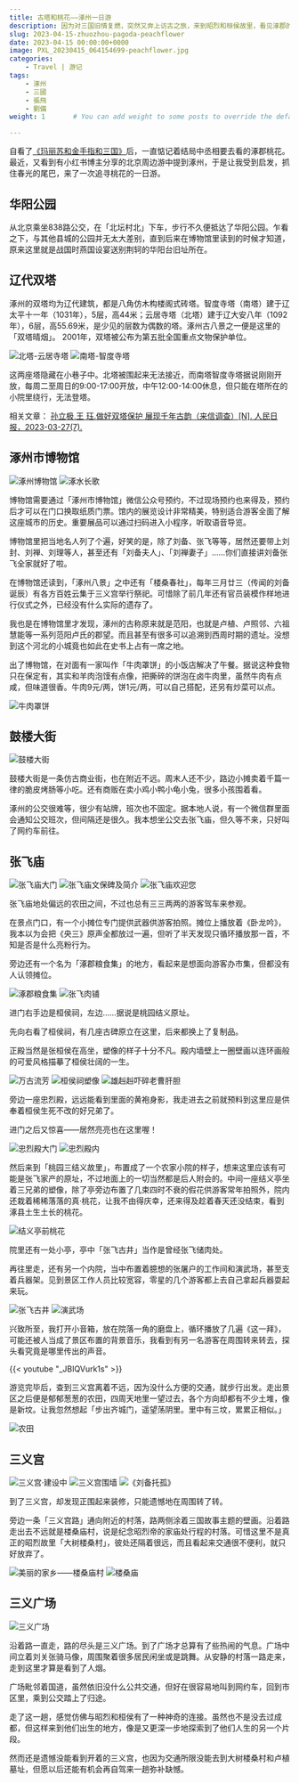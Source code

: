 ```yaml
---
title: 古塔和桃花——涿州一日游
description: 因为对三国旧情复燃，突然又奔上访古之旅，来到昭烈和桓侯故里，看见涿郡的桃花。
slug: 2023-04-15-zhuozhou-pagoda-peachflower
date: 2023-04-15 00:00:00+0000
image: PXL_20230415_064154699-peachflower.jpg
categories:
    - Travel | 游记
tags:
    - 涿州
    - 三國
    - 張飛
    - 劉備
weight: 1       # You can add weight to some posts to override the default sorting (date descending)

---
```

自看了[《玛丽苏和金手指和三国》](https://www.jjwxc.net/onebook.php?novelid=5148726)后，一直惦记着结局中丞相要去看的涿郡桃花。最近，又看到有小红书博主分享的北京周边游中提到涿州，于是让我受到启发，抓住春光的尾巴，来了一次追寻桃花的一日游。

## 华阳公园

从北京乘坐838路公交，在「北坛村北」下车，步行不久便抵达了华阳公园。乍看之下，与其他县城的公园并无太大差别，直到后来在博物馆里读到的时候才知道，原来这里就是战国时燕国设宴送别荆轲的华阳台旧址所在。

## 辽代双塔

涿州的双塔均为辽代建筑，都是八角仿木构楼阁式砖塔。智度寺塔（南塔）建于辽太平十一年（1031年），5层，高44米；云居寺塔（北塔）建于辽大安八年（1092年），6层，高55.69米，是少见的层数为偶数的塔。涿州古八景之一便是这里的「双塔晴烟」。
2001年，双塔被公布为第五批全国重点文物保护单位。

![北塔-云居寺塔](PXL_20230415_024451767-zhuozhou-north-pagoda.jpg) ![南塔-智度寺塔](PXL_20230415_024947650-zhuozhou-south-pagoda.jpg)

这两座塔隐藏在小巷子中。北塔被围起来无法接近，而南塔智度寺塔据说刚刚开放，每周二至周日的9:00-17:00开放，中午12:00-14:00休息，但只能在塔所在的小院里绕行，无法登塔。

相关文章：
[孙立极,王 珏.做好双塔保护 展现千年古韵（来信调查）[N]. 人民日报，2023-03-27(7).](http://paper.people.com.cn/rmrb/html/2023-03/27/nw.D110000renmrb_20230327_1-07.htm#)

## 涿州市博物馆

![涿州博物馆](PXL_20230415_030834909-zhuozhou-museum.jpg) ![涿水长歌](PXL_20230415_031435466-history-of-zhuoshui.jpg)

博物馆需要通过「涿州市博物馆」微信公众号预约，不过现场预约也来得及，预约后才可以在门口换取纸质门票。馆内的展览设计非常精美，特别适合游客全面了解这座城市的历史。重要展品可以通过扫码进入小程序，听取语音导览。

博物馆里把当地名人列了个遍，好笑的是，除了刘备、张飞等等，居然还要带上刘封、刘禅、刘理等人，甚至还有「刘备夫人」、「刘禅妻子」……你们直接讲刘备张飞全家就好了啦。

在博物馆还读到，「涿州八景」之中还有「楼桑春社」，每年三月廿三（传闻的刘备诞辰）有各方百姓云集于三义宫举行祭祀。可惜除了前几年还有官员装模作样地进行仪式之外，已经没有什么实际的遗存了。

我也是在博物馆里才发现，涿州的古称原来就是范阳，也就是卢植、卢照邻、六祖慧能等一系列范阳卢氏的郡望。而且甚至有很多可以追溯到西周时期的遗址。没想到这个河北的小城竟也如此在史书上占有一席之地。

出了博物馆，在对面有一家叫作「牛肉罩饼」的小饭店解决了午餐。据说这种食物只在保定有，其实和羊肉泡馍有点像，把撕碎的饼泡在卤牛肉里，虽然牛肉有点咸，但味道很香。牛肉9元/两，饼1元/两，可以自己搭配，还另有炒菜可以点。

![牛肉罩饼](PXL_20230415_042752134-niurouzhaobing.jpg)

## 鼓楼大街

![鼓楼大街](PXL_20230415_050035646-guloudajie.jpg)

鼓楼大街是一条仿古商业街，也在附近不远。周末人还不少，路边小摊卖着千篇一律的脆皮烤肠等小吃。还有商贩在卖小鸡小鸭小龟小兔，很多小孩围着看。

涿州的公交很难等，很少有站牌，班次也不固定。据本地人说，有一个微信群里面会通知公交班次，但间隔还是很久。我本想坐公交去张飞庙，但久等不来，只好叫了网约车前往。

## 张飞庙

![张飞庙大门](PXL_20230415_061443242-zhang-fei-temple-gate.jpg) ![张飞庙文保碑及简介](PXL_20230415_061802244-zhang-fei-temple-stele.jpg) ![张飞庙欢迎您](PXL_20230415_071804454-zhang-fei-temple-welcome.jpg)

张飞庙地处偏远的农田之间，不过也总有三三两两的游客驾车来参观。

在景点门口，有一个小摊位专门提供武器供游客拍照。摊位上播放着《卧龙吟》，我本以为会把《央三》原声全都放过一遍，但听了半天发现只循环播放那一首，不知是否是什么亮粉行为。

旁边还有一个名为「涿郡粮食集」的地方，看起来是想面向游客办市集，但都没有人认领摊位。

![涿郡粮食集](PXL_20230415_061458323-market-gate.jpg) ![张飞肉铺](PXL_20230415_061728778-zhang-fei-butchery.jpg)

进门右手边是桓侯祠，左边……据说是桃园结义原址。

先向右看了桓侯祠，有几座古碑原立在这里，后来都换上了复制品。

正殿当然是张桓侯在高坐，塑像的样子十分不凡。殿内墙壁上一圈壁画以连环画般的可爱风格描摹了桓侯壮阔的一生。

![万古流芳](PXL_20230415_063721447-wanguliufang.jpg) ![桓侯祠塑像](PXL_20230415_063257591_huanhou_shrine_statue.jpg) ![雄赳赳吓碎老曹肝胆](PXL_20230415_063532316-battling-cao.jpg)

旁边一座忠烈殿，远远能看到里面的黄袍身影，我走进去之前就预料到这里应是供奉着桓侯生死不改的好兄弟了。

进门之后又惊喜——居然亮亮也在这里喔！

![忠烈殿大门](PXL_20230415_062733165-zhongliedian-gate.jpg) ![忠烈殿内](PXL_20230415_063004609-zhongliedian-inside.jpg)

然后来到「桃园三结义故里」，布置成了一个农家小院的样子，想来这里应该有可能是张飞家产的原址，不过地面上的一切当然都是后人附会的。中间一座结义亭坐着三兄弟的塑像，除了亭旁边布置了几束四时不衰的假花供游客常年拍照外，院内还栽着稀稀落落的真·桃花，让我不由得庆幸，还来得及趁着春天还没结束，看到涿县土生土长的桃花。

![结义亭前桃花](PXL_20230415_064154699-peachflower.jpg)

院里还有一处小亭，亭中「张飞古井」当作是曾经张飞储肉处。

再往里走，还有另一个内院，当中布置着臆想的张屠户的工作间和演武场，甚至支着兵器架。见到景区工作人员比较宽容，零星的几个游客都上去自己拿起兵器耍起来玩。

![张飞古井](PXL_20230415_064645070-zhang-fei-well.jpg) ![演武场](PXL_20230415_065545694-spears.jpg)

兴致所至，我打开小音箱，放在院落一角的磨盘上，循环播放了几遍《这一拜》，可能还被人当成了景区布置的背景音乐，我看到有另一名游客在周围转来转去，探头看究竟是哪里传出的声音。

{{< youtube "_JBIQVurk1s" >}}

游览完毕后，查到三义宫离着不远，因为没什么方便的交通，就步行出发。走出景区之后便是郁郁葱葱的农田，四周天地里一望过去，各个方向却都有不少土堆，像是新坟。让我忽然想起「步出齐城门，遥望荡阴里。里中有三坟，累累正相似。」

![农田](PXL_20230415_072806001-field.jpg)

## 三义宫

![三义宫·建设中](PXL_20230415_080150262-construction.jpg) ![三义宫围墙](PXL_20230415_075604431-wall.jpg) ![《刘备托孤》](IMG_20230415_160229-liu-bei-heir.jpg)

到了三义宫，却发现正围起来装修，只能遗憾地在周围转了转。

旁边一条「三义宫路」通向附近的村落，路两侧涂着三国故事主题的壁画。沿着路走出去不远就是楼桑庙村，说是纪念昭烈帝的家庙处行程的村落。可惜这里不是真正的昭烈故里「大树楼桑村」，彼处还隔着很远，而且看起来交通很不便利，就只好放弃了。

![美丽的家乡——楼桑庙村](PXL_20230415_084414156-lousangmiao-village.jpg) ![楼桑庙](PXL_20230415_084634663-lousangmiao.jpg)

## 三义广场

![三义广场](PXL_20230415_084823850-sanyi-place.jpg)

沿着路一直走，路的尽头是三义广场。到了广场才总算有了些热闹的气息。广场中间立着刘关张骑马像，周围聚着很多居民闲坐或是跳舞。从安静的村落一路走来，走到这里才算是看到了人烟。

广场毗邻着国道，虽然依旧没什么公共交通，但好在很容易地叫到网约车，回到市区里，乘到公交踏上了归途。

走了这一趟，感觉仿佛与昭烈和桓侯有了一种神奇的连接。虽然也不是没去过成都，但这样来到他们出生的地方，像是又更深一步地探索到了他们人生的另一个片段。

然而还是遗憾没能看到开着的三义宫，也因为交通所限没能去到大树楼桑村和卢植墓址，但愿以后还能有机会再自驾来一趟弥补缺憾。